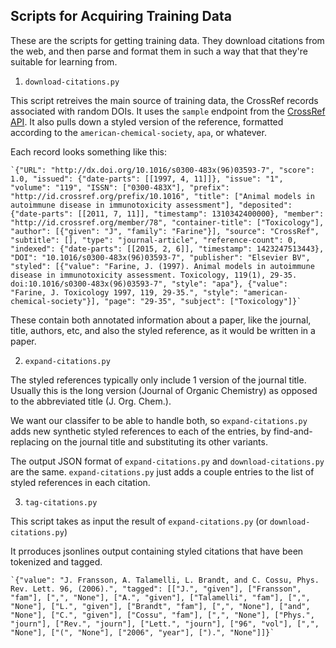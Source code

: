 Scripts for Acquiring Training Data
-----------------------------------

These are the scripts for getting training data. They download citations from the web,
and then parse and format them in such a way that that they're suitable for learning
from.

1. `download-citations.py`

  This script retreives the main source of training data, the CrossRef records associated
  with random DOIs. It uses the `sample` endpoint from the [CrossRef API](https://github.com/CrossRef/rest-api-doc/blob/master/rest_api.md). It also pulls down
  a styled version of the reference, formatted according to the  `american-chemical-society`,
  `apa`, or whatever.

  Each record looks something like this:

    `{"URL": "http://dx.doi.org/10.1016/s0300-483x(96)03593-7", "score": 1.0, "issued": {"date-parts": [[1997, 4, 11]]}, "issue": "1", "volume": "119", "ISSN": ["0300-483X"], "prefix": "http://id.crossref.org/prefix/10.1016", "title": ["Animal models in autoimmune disease in immunotoxicity assessment"], "deposited": {"date-parts": [[2011, 7, 11]], "timestamp": 1310342400000}, "member": "http://id.crossref.org/member/78", "container-title": ["Toxicology"], "author": [{"given": "J", "family": "Farine"}], "source": "CrossRef", "subtitle": [], "type": "journal-article", "reference-count": 0, "indexed": {"date-parts": [[2015, 2, 6]], "timestamp": 1423247513443}, "DOI": "10.1016/s0300-483x(96)03593-7", "publisher": "Elsevier BV", "styled": [{"value": "Farine, J. (1997). Animal models in autoimmune disease in immunotoxicity assessment. Toxicology, 119(1), 29-35. doi:10.1016/s0300-483x(96)03593-7", "style": "apa"}, {"value": "Farine, J. Toxicology 1997, 119, 29-35.", "style": "american-chemical-society"}], "page": "29-35", "subject": ["Toxicology"]}`

  These contain both annotated information about a paper, like the journal,
  title, authors, etc, and also the styled reference, as it would be written
  in a paper.

2. `expand-citations.py`

  The styled references typically only include 1 version of the journal title.
  Usually this is the long version (Journal of Organic Chemistry) as opposed
  to the abbreviated title (J. Org. Chem.).

  We want our classifer to be able to handle both, so `expand-citations.py`
  adds new synthetic styled references to each of the entries, by
  find-and-replacing on the journal title and substituting its other variants.

  The output JSON format of `expand-citations.py` and `download-citations.py`
  are the same. `expand-citations.py` just adds a couple entries to the
  list of styled references in each citation.

3. `tag-citations.py`

  This script takes as input the result of `expand-citations.py` (or
  `download-citations.py`)

  It prroduces jsonlines output containing styled citations that have been
  tokenized and tagged.

    `{"value": "J. Fransson, A. Talamelli, L. Brandt, and C. Cossu, Phys. Rev. Lett. 96, (2006).", "tagged": [["J.", "given"], ["Fransson", "fam"], [",", "None"], ["A.", "given"], ["Talamelli", "fam"], [",", "None"], ["L.", "given"], ["Brandt", "fam"], [",", "None"], ["and", "None"], ["C.", "given"], ["Cossu", "fam"], [",", "None"], ["Phys.", "journ"], ["Rev.", "journ"], ["Lett.", "journ"], ["96", "vol"], [",", "None"], ["(", "None"], ["2006", "year"], [").", "None"]]}`
